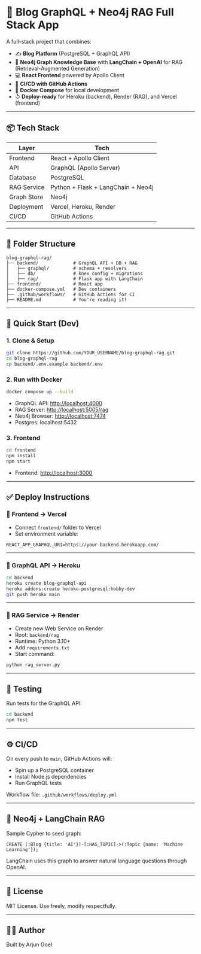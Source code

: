# 🧠 Blog GraphQL + Neo4j RAG Full Stack App

A full-stack project that combines:

* ✍️ **Blog Platform** (PostgreSQL + GraphQL API)
* 🤖 **Neo4j Graph Knowledge Base** with **LangChain + OpenAI** for RAG (Retrieval-Augmented Generation)
* 💻 **React Frontend** powered by Apollo Client
* 🚀 **CI/CD with GitHub Actions**
* 🐳 **Docker Compose** for local development
* ↺ **Deploy-ready** for Heroku (backend), Render (RAG), and Vercel (frontend)

---

## 📦 Tech Stack

| Layer       | Tech                               |
| ----------- | ---------------------------------- |
| Frontend    | React + Apollo Client              |
| API         | GraphQL (Apollo Server)            |
| Database    | PostgreSQL                         |
| RAG Service | Python + Flask + LangChain + Neo4j |
| Graph Store | Neo4j                              |
| Deployment  | Vercel, Heroku, Render             |
| CI/CD       | GitHub Actions                     |

---

## 📁 Folder Structure

  ```
  blog-graphql-rag/
  ├── backend/             # GraphQL API + DB + RAG
  │   ├── graphql/         # schema + resolvers
  │   ├── db/              # knex config + migrations
  │   ├── rag/             # Flask app with LangChain
  ├── frontend/            # React app
  ├── docker-compose.yml   # Dev containers
  ├── .github/workflows/   # GitHub Actions for CI
  ├── README.md            # You're reading it!
  ```
  
  ---
  
## 🚀 Quick Start (Dev)

### 1. Clone & Setup

```bash
git clone https://github.com/YOUR_USERNAME/blog-graphql-rag.git
cd blog-graphql-rag
cp backend/.env.example backend/.env
```

### 2. Run with Docker

```bash
docker compose up --build
```

* GraphQL API: [http://localhost:4000](http://localhost:4000)
* RAG Server: [http://localhost:5005/rag](http://localhost:5005/rag)
* Neo4j Browser: [http://localhost:7474](http://localhost:7474)
* Postgres: localhost:5432

### 3. Frontend

```bash
cd frontend
npm install
npm start
```

* Frontend: [http://localhost:3000](http://localhost:3000)

---

## ✅ Deploy Instructions

### 🔹 Frontend → Vercel

* Connect `frontend/` folder to Vercel
* Set environment variable:

```
REACT_APP_GRAPHQL_URI=https://your-backend.herokuapp.com/
```

---

### 🔹 GraphQL API → Heroku

```bash
cd backend
heroku create blog-graphql-api
heroku addons:create heroku-postgresql:hobby-dev
git push heroku main
```

---

### 🔹 RAG Service → Render

* Create new Web Service on Render
* Root: `backend/rag`
* Runtime: Python 3.10+
* Add `requirements.txt`
* Start command:

```bash
python rag_server.py
```

---

## 🧪 Testing

Run tests for the GraphQL API:

```bash
cd backend
npm test
```

---

## ⚙️ CI/CD

On every push to `main`, GitHub Actions will:

* Spin up a PostgreSQL container
* Install Node.js dependencies
* Run GraphQL tests

Workflow file: `.github/workflows/deploy.yml`

---

## 🧠 Neo4j + LangChain RAG

Sample Cypher to seed graph:

```cypher
CREATE (:Blog {title: 'AI'})-[:HAS_TOPIC]->(:Topic {name: 'Machine Learning'});
```

LangChain uses this graph to answer natural language questions through OpenAI.

---

## 📝 License

MIT License. Use freely, modify respectfully.

---

## 👨‍💻 Author

Built by Arjun Goel
